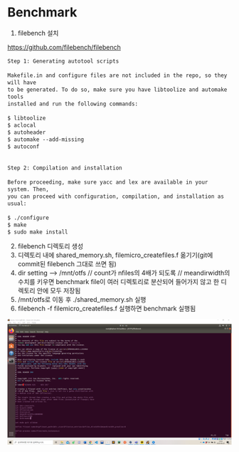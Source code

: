 # Benchmark

1. filebench 설치

https://github.com/filebench/filebench

```
Step 1: Generating autotool scripts

Makefile.in and configure files are not included in the repo, so they will have
to be generated. To do so, make sure you have libtoolize and automake tools
installed and run the following commands:

$ libtoolize
$ aclocal
$ autoheader
$ automake --add-missing
$ autoconf


Step 2: Compilation and installation

Before proceeding, make sure yacc and lex are available in your system. Then,
you can proceed with configuration, compilation, and installation as usual:

$ ./configure
$ make
$ sudo make install
```

2. filebench 디렉토리 생성
3. 디렉토리 내에 shared_memory.sh, filemicro_createfiles.f 옮기기(git에 commit된 filebench 그대로 쓰면 됨)
4. dir setting --> /mnt/otfs // count가 nfiles의 4배가 되도록 // meandirwidth의 수치를 키우면 benchmark file이 여러 디렉토리로 분산되어 들어가지 않고 한 디렉토리 안에 모두 저장됨
5. /mnt/otfs로 이동 후 ./shared_memory.sh 실행
6. filebench -f filemicro_createfiles.f 실행하면 benchmark 실행됨

![benchmark](../img/benchmark.png)

